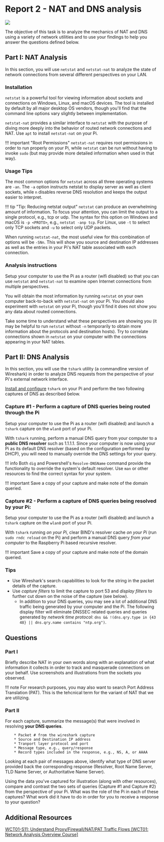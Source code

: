 # Report 2 - NAT and DNS analysis

![](https://cdn.lynda.com/course/157341/157341-636909971425095787-16x9.jpg)

The objective of this task is to analyze the mechanics of NAT and DNS using a variety of network utilities and to use your findings to help you answer the questions defined below.

## Part I: NAT Analysis
In this section, you will use `netstat` and `netstat-nat` to analyze the state of network connections from several different perspectives on your LAN.

### Installation

`netstat` is a powerful tool for viewing information about sockets and connections on Windows, Linux, and macOS devices. The tool is installed by default by all major desktop OS vendors, though you'll find that the command line options vary slightly between implementation.

`netstat-nat` provides a similar interface to `netstat` with the purpose of diving more deeply into the behavior of routed network connections and NAT. Use `apt` to install `netstat-nat` on your Pi.

!!! important "Root Permissions"
    `netstat-nat` requires root permissions in order to run properly on your Pi, while `netstat` can be run without having to invoke `sudo` (but may provide more detailed information when used in that way).

### Usage Tips

The most common options for `netstat` across all three operating systems are `-an`. The `-a` option instructs netstat to display server as well as client sockets, while `n` disables reverse DNS resolution and keeps the output easier to interpret.

!!! tip "Tip: Reducing netstat output"
    `netstat` can produce an overwhelming amount of information. To focus your attention, you can limit the output to a single protocol, e.g., tcp or udp. The syntax for this option on Windows and macOS is `-p <PROTO>`, e.g., `netstat -anp tcp`. For Linux, use  `-t` to select only TCP sockets and `-u` to select only UDP packets.

When running `netstat-nat`, the most useful view for this combination of options will be `-SNn`. This will show you source and destination IP addresses as well as the entries in your Pi's NAT table associated with each connection.

### Analysis instructions
Setup your computer to use the Pi as a router (wifi disabled) so that you can use `netstat` and `netstat-nat` to examine open Internet connections from multiple perspectives. 

You will obtain the most information by running `netstat` on your own computer back-to-back with `netstat-nat` on your Pi. You should also experiment with `netstat` on your Pi, though you'll find it does not show you any data about routed connections.

Take some time to understand what these perspectives are showing you (it may be helpful to run `netstat` without `-n` temporarily to obtain more information about the protocols and destination hosts). Try to correlate connections shown in `netstat` on your computer with the connections appearing in your NAT tables. 

## Part II: DNS Analysis
In this section, you will use the `tshark` utility (a commandline version of Wireshark) in order to analyze DNS requests from the perspective of your Pi's external network interface.

[Install and configure](resources/tshark-install/) `tshark` on your Pi and perform the two following captures of DNS as described below.

### Capture &num;1 - Perform a capture of DNS queries being **routed through the Pi**

Setup your computer to use the Pi as a router (wifi disabled) and launch a `tshark` capture on the `wlan0` port of your Pi.

With `tshark` running, perform a manual DNS query from your computer to a **public DNS resolver** such as 1.1.1.1. Since your computer is now using your Pi as its default DNS resolver (based on the configuration performed by DHCP), you will need to manually override the DNS settings for your query. 

!!! info 
    Both `dig` and Powershell's `Resolve-DNSName` command provide the functionality to override the system's default resolver. Use `man` or other resources to find the correct syntax for your system.

!!! important
    Save a copy of your capture and make note of the domain queried.

### Capture &num;2 - Perform a capture of DNS queries being **resolved by your Pi**:

Setup your computer to use the Pi as a router (wifi disabled) and launch a `tshark` capture on the `wlan0` port of your Pi.

With `tshark` running _on your Pi_, clear BIND's resolver cache _on your Pi_ (run `sudo rndc reload` on the Pi) and perform a manual DNS query _from your computer_ to the Raspberry Pi based recursive resolver.

!!! important
    Save a copy of your capture and make note of the domain queried.

### Tips
* Use Wireshark's search capabilities to look for the string in the packet details of the capture. 
* Use _capture filters_ to limit the capture to port 53 and _display filters_ to further cut down on the noise of the capture (see below).
    * In addition to your DNS queries, you may see a lot of additional DNS traffic being generated by your computer and the Pi. The following display filter will eliminate DNSSEC related queries and queries generated by _network time protocol_: `dns && !(dns.qry.type in {43 48} || dns.qry.name contains "ntp.org")`. 

## Questions
### Part I
Briefly describe NAT in your own words along with an explanation of what information it collects in order to track and masquerade connections on your behalf. Use screenshots and illustrations from the sockets you observed.

!!! note
    For research purposes, you may also want to search Port Address Translation (PAT). This is the tehcnical term for the variant of NAT that we are utilizing.

### Part II
For each capture, summarize the message(s) that were involved in resolving **your DNS queries**.

        * Packet # from the wireshark capture
        * Source and Destination IP address
        * Tranport layer protocol and port
        * Message type, e.g., query/response
        * Record types included in the response, e.g., NS, A, or AAAA

Looking at each pair of messages above, identify what type of DNS server provided back the corresponding response (Resolver, Root Name Server, TLD Name Server, or Authoritative Name Server).

Using the data you've captured for illustration (along with other resources), compare and contrast the two sets of queries (Capture &num;1 and Capture &num;2) from the perspective of your Pi. What was the role of the Pi in each of these captures? What work did it have to do in order for you to receive a response to your question?

## Additional Resources
[WCT01-S11: Understand Proxy/Firewall/NAT/PAT Traffic Flows [WCT01: Network Analysis Overview Course]](https://www.youtube.com/watch?v=ZUIKfNX8tA4&t=1s)